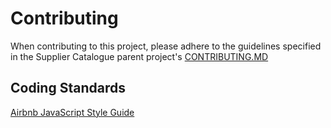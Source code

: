 ﻿# Contributing

When contributing to this project, please adhere to the guidelines specified in the Supplier Catalogue parent project's [CONTRIBUTING.MD](https://github.immediate.co.uk/Weddings/SupplierCatalogue/blob/master/CONTRIBUTING.md)

## Coding Standards

[Airbnb JavaScript Style Guide](https://github.com/airbnb/javascript)
